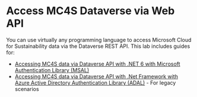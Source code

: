 # Access MC4S Dataverse via Web API
You can use virtually any programming language to access Microsoft Cloud for Sustainability data via the Dataverse REST API.
This lab includes guides for:
- [Accessing MC4S data via Dataverse API with .NET 6 with Microsoft Authentication Library (MSAL)](/Web%20API%20NET6-MSAL.md)
- [Accessing MC4S data via Dataverse API with .Net Framework with Azure Active Directory Authentication Library (ADAL)](/Web%20API%20NET47-ADAL.md) - For legacy scenarios